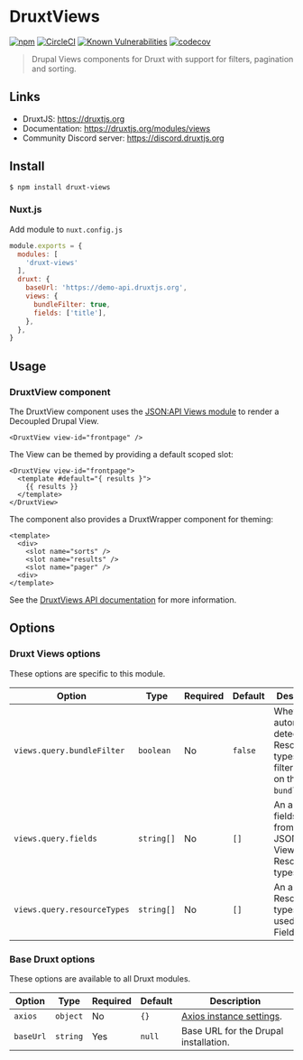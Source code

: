 # DruxtViews

[![npm](https://badgen.net/npm/v/druxt-views)](https://www.npmjs.com/package/druxt-views)
[![CircleCI](https://circleci.com/gh/druxt/druxt-views.svg?style=svg)](https://circleci.com/gh/druxt/druxt-views)
[![Known Vulnerabilities](https://snyk.io/test/github/druxt/druxt-views/badge.svg?targetFile=package.json)](https://snyk.io/test/github/druxt/druxt-views?targetFile=package.json)
[![codecov](https://codecov.io/gh/druxt/druxt-views/branch/develop/graph/badge.svg)](https://codecov.io/gh/druxt/druxt-views)

> Drupal Views components for Druxt with support for filters, pagination and sorting.

## Links

- DruxtJS: https://druxtjs.org
- Documentation: https://druxtjs.org/modules/views
- Community Discord server: https://discord.druxtjs.org

## Install

`$ npm install druxt-views`

### Nuxt.js

Add module to `nuxt.config.js`

```js
module.exports = {
  modules: [
    'druxt-views'
  ],
  druxt: {
    baseUrl: 'https://demo-api.druxtjs.org',
    views: {
      bundleFilter: true,
      fields: ['title'],
    },
  },
}
```

## Usage

### DruxtView component

The DruxtView component uses the [JSON:API Views module](https://drupal.org/project/jsonapi_views) to render a Decoupled Drupal View.

```vue
<DruxtView view-id="frontpage" />
```

The View can be themed by providing a default scoped slot:
```vue
<DruxtView view-id="frontpage">
  <template #default="{ results }">
    {{ results }}
  </template>
</DruxtView>
```

The component also provides a DruxtWrapper component for theming:
```vue
<template>
  <div>
    <slot name="sorts" />
    <slot name="results" />
    <slot name="pager" />
  <div>
</template>
```

See the [DruxtViews API documentation](https://druxtjs.org/api/packages/views/components/DruxtView) for more information.

## Options

### Druxt Views options

These options are specific to this module.

| Option | Type | Required | Default | Description |
| --- | --- | --- | --- | --- |
| `views.query.bundleFilter` | `boolean` | No | `false` | Whether to automatically detect Resource types to filter, based on the View `bundle` filter. |
| `views.query.fields` | `string[]` | No | `[]` | An array of fields to filter from the JSON:API Views Resource types. |
| `views.query.resourceTypes` | `string[]` | No | `[]` | An array of Resource types to be used by the Fields filter. |

### Base Druxt options

These options are available to all Druxt modules.

| Option | Type | Required | Default | Description |
| --- | --- | --- | --- | --- |
| `axios` | `object` | No | `{}` | [Axios instance settings](https://github.com/axios/axios#axioscreateconfig). |
| `baseUrl` | `string` | Yes | `null` | Base URL for the Drupal installation. |
